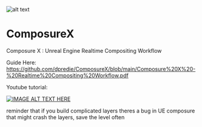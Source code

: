 ![alt text](https://github.com/dpredie/ComposureX/blob/main/Content/ComposureX/CXLogo.png)

# ComposureX
Composure X : Unreal Engine Realtime Compositing Workflow 

Guide Here:
https://github.com/dpredie/ComposureX/blob/main/Composure%20X%20-%20Realtime%20Compositing%20Workflow.pdf

Youtube tutorial:

[![IMAGE ALT TEXT HERE](https://img.youtube.com/vi/0EUVEA7diaI/0.jpg)](https://www.youtube.com/watch?v=0EUVEA7diaI)

reminder that if you build complicated layers theres a bug in UE composure that might crash the layers, save the level often
